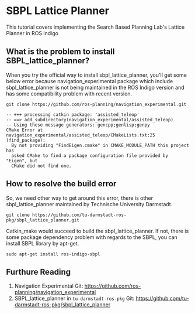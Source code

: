 # SBPL Lattice Planner

This tutorial covers implementing the Search Based Planning Lab's Lattice Planner in ROS indigo

## What is the problem to install SBPL_lattice_planner?
When you try the official way to install sbpl_lattice_planner, you'll get some below error because navigation_experimental package which include sbpl_lattice_planner is not being maintained in the ROS Indigo version and has some compatibility problem with recent version.
```
git clone https://github.com/ros-planning/navigation_experimental.git

-- +++ processing catkin package: 'assisted_teleop'
-- ==> add_subdirectory(navigation_experimental/assisted_teleop)
-- Using these message generators: gencpp;genlisp;genpy
CMake Error at navigation_experimental/assisted_teleop/CMakeLists.txt:25 (find_package):
  By not providing "FindEigen.cmake" in CMAKE_MODULE_PATH this project has
  asked CMake to find a package configuration file provided by "Eigen", but
  CMake did not find one.
```

## How to resolve the build error
So, we need other way to get around this error, there is other sbpl_lattice_planner maintained by Technische University Darmstadt.
```
git clone https://github.com/tu-darmstadt-ros-pkg/sbpl_lattice_planner.git
```
Catkin_make would succeed to build the sbpl_lattice_planner. If not, there is some package dependency problem with regards to the SBPL, you can install SBPL library by apt-get.
```
sudo apt-get install ros-indigo-sbpl
```

## Furthure Reading
1. Navigation Experimental Git: https://github.com/ros-planning/navigation_experimental
2. SBPL_lattice_planner in `tu-darmstadt-ros-pkg` Git: https://github.com/tu-darmstadt-ros-pkg/sbpl_lattice_planner
